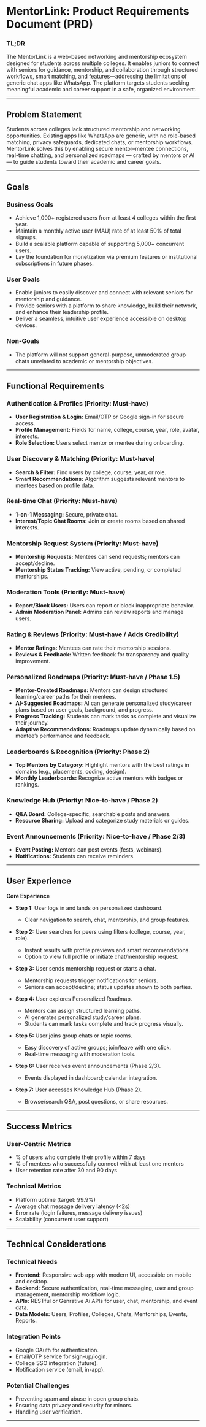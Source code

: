# MentorLink: Product Requirements Document (PRD)

### TL;DR

The MentorLink is a web-based networking and mentorship ecosystem designed for students across multiple colleges. It enables juniors to connect with seniors for guidance, mentorship, and collaboration through structured workflows, smart matching, and features—addressing the limitations of generic chat apps like WhatsApp. The platform targets students seeking meaningful academic and career support in a safe, organized environment.

---

## Problem Statement

Students across colleges lack structured mentorship and networking opportunities. Existing apps like WhatsApp are generic, with no role-based matching, privacy safeguards, dedicated chats, or mentorship workflows. MentorLink solves this by enabling secure mentor–mentee connections, real-time chatting, and personalized roadmaps — crafted by mentors or AI — to guide students toward their academic and career goals.

---

## Goals

### Business Goals

* Achieve 1,000+ registered users from at least 4 colleges within the first year.
* Maintain a monthly active user (MAU) rate of at least 50% of total signups.
* Build a scalable platform capable of supporting 5,000+ concurrent users.
* Lay the foundation for monetization via premium features or institutional subscriptions in future phases.

### User Goals

* Enable juniors to easily discover and connect with relevant seniors for mentorship and guidance.
* Provide seniors with a platform to share knowledge, build their network, and enhance their leadership profile.
* Deliver a seamless, intuitive user experience accessible on desktop devices.

### Non-Goals

* The platform will not support general-purpose, unmoderated group chats unrelated to academic or mentorship objectives.

---

## Functional Requirements

### Authentication & Profiles (Priority: Must-have)

* **User Registration & Login:** Email/OTP or Google sign-in for secure access.
* **Profile Management:** Fields for name, college, course, year, role, avatar, interests.
* **Role Selection:** Users select mentor or mentee during onboarding.

### User Discovery & Matching (Priority: Must-have)

* **Search & Filter:** Find users by college, course, year, or role.
* **Smart Recommendations:** Algorithm suggests relevant mentors to mentees based on profile data.

### Real-time Chat (Priority: Must-have)
* **1-on-1 Messaging:** Secure, private chat.
* **Interest/Topic Chat Rooms:** Join or create rooms based on shared interests.

### Mentorship Request System (Priority: Must-have)
* **Mentorship Requests:** Mentees can send requests; mentors can accept/decline.
* **Mentorship Status Tracking:** View active, pending, or completed mentorships.

### Moderation Tools (Priority: Must-have)
* **Report/Block Users:** Users can report or block inappropriate behavior.
* **Admin Moderation Panel:** Admins can review reports and manage users.

### Rating & Reviews (Priority: Must-have / Adds Credibility)
* **Mentor Ratings:** Mentees can rate their mentorship sessions.
* **Reviews & Feedback:** Written feedback for transparency and quality improvement.

### Personalized Roadmaps (Priority: Must-have / Phase 1.5)
* **Mentor-Created Roadmaps:** Mentors can design structured learning/career paths for their mentees.
* **AI-Suggested Roadmaps:** AI can generate personalized study/career plans based on user goals, background, and progress.
* **Progress Tracking:** Students can mark tasks as complete and visualize their journey.
* **Adaptive Recommendations:** Roadmaps update dynamically based on mentee’s performance and feedback.

### Leaderboards & Recognition (Priority: Phase 2)
* **Top Mentors by Category:** Highlight mentors with the best ratings in domains (e.g., placements, coding, design).
* **Monthly Leaderboards:** Recognize active mentors with badges or rankings.

### Knowledge Hub (Priority: Nice-to-have / Phase 2)
* **Q&A Board:** College-specific, searchable posts and answers.
* **Resource Sharing:** Upload and categorize study materials or guides.

### Event Announcements (Priority: Nice-to-have / Phase 2/3)
* **Event Posting:** Mentors can post events (fests, webinars).
* **Notifications:** Students can receive reminders.

---

## User Experience

**Core Experience**

* **Step 1:** User logs in and lands on personalized dashboard.
  * Clear navigation to search, chat, mentorship, and group features.

* **Step 2:** User searches for peers using filters (college, course, year, role).
  * Instant results with profile previews and smart recommendations.
  * Option to view full profile or initiate chat/mentorship request.

* **Step 3:** User sends mentorship request or starts a chat.
  * Mentorship requests trigger notifications for seniors.
  * Seniors can accept/decline; status updates shown to both parties.
  
* **Step 4:** User explores Personalized Roadmap.
  * Mentors can assign structured learning paths.
  * AI generates personalized study/career plans.
  * Students can mark tasks complete and track progress visually.

* **Step 5:** User joins group chats or topic rooms.
  * Easy discovery of active groups; join/leave with one click.
  * Real-time messaging with moderation tools.

* **Step 6:** User receives event announcements (Phase 2/3).
  * Events displayed in dashboard; calendar integration.

* **Step 7:** User accesses Knowledge Hub (Phase 2).
  * Browse/search Q&A, post questions, or share resources.

---

## Success Metrics

### User-Centric Metrics
* % of users who complete their profile within 7 days
* % of mentees who successfully connect with at least one mentors
* User retention rate after 30 and 90 days

### Technical Metrics
* Platform uptime (target: 99.9%)
* Average chat message delivery latency (<2s)
* Error rate (login failures, message delivery issues)
* Scalability (concurrent user support)

---

## Technical Considerations

### Technical Needs
* **Frontend:** Responsive web app with modern UI, accessible on mobile and desktop.
* **Backend:** Secure authentication, real-time messaging, user and group management, mentorship workflow logic.
* **APIs:** RESTful or Genrative Ai APIs for user, chat, mentorship, and event data.
* **Data Models:** Users, Profiles, Colleges, Chats, Mentorships, Events, Reports.

### Integration Points
* Google OAuth for authentication.
* Email/OTP service for sign-up/login.
* College SSO integration (future).
* Notification service (email, in-app).

### Potential Challenges
* Preventing spam and abuse in open group chats.
* Ensuring data privacy and security for minors.
* Handling user verification.

---
